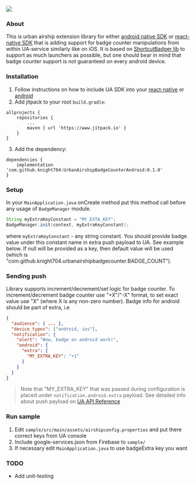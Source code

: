 [![](https://www.jitpack.io/v/knight704/UrbanAirshipBadgeCounterAndroid.svg)](https://www.jitpack.io/#knight704/UrbanAirshipBadgeCounterAndroid)

### About
This is urban airship extension library for either [android native SDK](https://github.com/urbanairship/android-library) or [react-native SDK](https://github.com/urbanairship/react-native-module)
that is adding support for badge counter manipulations from within UA-service similarly like on iOS.
It is based on [ShortcutBadger lib](https://github.com/leolin310148/ShortcutBadger) to support as much launchers as possible, but one should bear in mind that badge counter support
is not guaranteed on every android device.

### Installation
1) Follow instructions on how to include UA SDK into your [react-native](https://github.com/urbanairship/react-native-module) or [android](https://github.com/urbanairship/android-library)
2) Add jitpack to your root `build.gradle`:
```
allprojects {
    repositories {
        ...
        maven { url 'https://www.jitpack.io' }
    }
}
```
3) Add the dependency:
```
dependencies {
    implementation 'com.github.knight704:UrbanAirshipBadgeCounterAndroid:0.1.0'
}
```

### Setup
In your `MainApplication.java` onCreate method put this method call before any usage of `BadgeManager` module.
```java
String myExtraKeyConstant = "MY_EXTA_KEY";
BadgeManager.init(context, myExtraKeyConstant);
```
where `myExtraKeyConstant` - any string constant. You should provide badge value under this constant name in extra push payload to UA. See example below.
If null will be provided as a key, then default value will be used (which is "com.github.knight704.urbanairshipbadgecounter.BADGE_COUNT").

### Sending push
Library supports increment/decrement/set logic for badge counter.
To increment/decrement badge counter use "+X"/"-X" format, to set exact value use "X" (where X is any non-zero number).
Badge info for android should be part of extra, i.e
```json
{
  "audience": { ... },
  "device_types": ["android, ios"],
  "notification": {
    "alert": "Wow, badge on android work!",
    "android": {
      "extra": {
        "MY_EXTRA_KEY": "+1"
      }
    }
  }
}
```
> Note that "MY_EXTRA_KEY" that was passed during configuration is placed under `notification.android.extra` payload.
See detailed info about push payload on [UA API Reference](https://docs.urbanairship.com/api/ua/)

### Run sample
1) Edit `sample/src/main/assets/airshipconfig.properties` and put there correct keys from UA console
2) Include google-services.json from Firebase to `sample/`
3) If necessary edit `MainApplication.java` to use badgeExtra key you want

### TODO
- Add unit-testing

